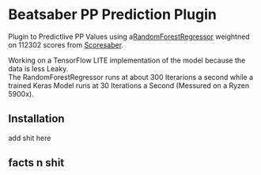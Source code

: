 # Beatsaber PP Prediction Plugin
Plugin to Predictlive PP Values using a[RandomForestRegressor](https://scikit-learn.org/stable/modules/generated/sklearn.ensemble.RandomForestRegressor.html) weightned on 112302 scores from [Scoresaber](https://www.scoresaber.com/).   

Working on a TensorFlow LITE implementation of the model because the data is less Leaky.   
The RandomForestRegressor runs at about 300 Iterarions a second while a trained Keras Model runs at 30 Iterations a Second (Messured on a Ryzen 5900x).   

## Installation
add shit here   

## facts n shit
